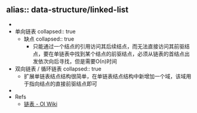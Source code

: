 alias:: data-structure/linked-list
-
-
- 单向链表
  collapsed:: true
  - 缺点
    collapsed:: true
    - 只能通过一个结点的引用访问其后续结点，而无法直接访问其前驱结点，要在单链表中找到某个结点的前驱结点，必须从链表的首结点出发依次向后寻找，但是需要Ο(n)时间
- 双向链表 / 循环链表
  collapsed:: true
  - 扩展单链表结点结构很简单，在单链表结点结构中新增加一个域，该域用于指向结点的直接前驱结点即可
-
- Refs
  - [链表 - OI Wiki](https://oi-wiki.org/ds/linked-list/)